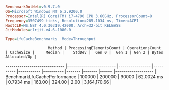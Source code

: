 ```ini

BenchmarkDotNet=v0.9.7.0
OS=Microsoft Windows NT 6.2.9200.0
Processor=Intel(R) Core(TM) i7-4790 CPU 3.60GHz, ProcessorCount=8
Frequency=3507499 ticks, Resolution=285.1034 ns, Timer=ACPI
HostCLR=MS.NET 4.0.30319.42000, Arch=32-bit RELEASE
JitModules=clrjit-v4.6.1080.0

Type=LfuCacheBenchmarks  Mode=Throughput  

```
                       Method | ProcessingElementsCount | OperationsCount | CacheSize |     Median |    StdDev |  Gen 0 |  Gen 1 | Gen 2 | Bytes Allocated/Op |
----------------------------- |------------------------ |---------------- |---------- |----------- |---------- |------- |------- |------ |------------------- |
 BenchmarkLfuCachePerformance |                  100000 |          200000 |     90000 | 62.0024 ms | 0.7934 ms | 163.00 | 324.00 |  2.00 |       3,164,170.66 |
